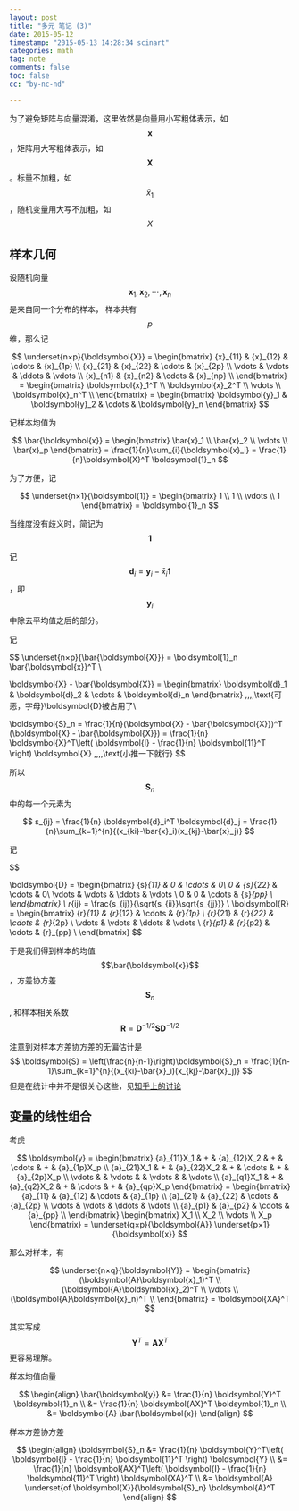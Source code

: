 ```yaml
---
layout: post
title: "多元 笔记 (3)"
date: 2015-05-12
timestamp: "2015-05-13 14:28:34 scinart"
categories: math
tag: note
comments: false
toc: false
cc: "by-nc-nd"

---
```


为了避免矩阵与向量混淆，这里依然是向量用小写粗体表示，如 $$ \boldsymbol{x}$$，矩阵用大写粗体表示，如$$ \boldsymbol{X}$$。标量不加粗，如 $$\bar{x}_1$$，随机变量用大写不加粗，如 $$ X $$

## 样本几何

设随机向量 $$ \boldsymbol{x}_1, \boldsymbol{x}_2, \cdots, \boldsymbol{x}_n$$是来自同一个分布的样本，
样本共有$$p$$维，那么记

$$
\underset{n×p}{\boldsymbol{X}} = \begin{bmatrix}
 {x}_{11} & {x}_{12} &  \cdots & {x}_{1p} \\
 {x}_{21} & {x}_{22} &  \cdots & {x}_{2p} \\
 \vdots &  \vdots &  \ddots & \vdots \\
 {x}_{n1} & {x}_{n2} &  \cdots & {x}_{np} \\
\end{bmatrix} = \begin{bmatrix}
  \boldsymbol{x}_1^T \\
  \boldsymbol{x}_2^T \\
  \vdots \\
  \boldsymbol{x}_n^T \\
\end{bmatrix} = \begin{bmatrix}
  \boldsymbol{y}_1 & \boldsymbol{y}_2 & \cdots & \boldsymbol{y}_n
\end{bmatrix}
$$

记样本均值为

$$
\bar{\boldsymbol{x}} = \begin{bmatrix}
  \bar{x}_1 \\
  \bar{x}_2 \\
  \vdots    \\
  \bar{x}_p
\end{bmatrix} = \frac{1}{n}\sum_{i}{\boldsymbol{x}_i} = \frac{1}{n}\boldsymbol{X}^T \boldsymbol{1}_n
$$

为了方便，记

$$
\underset{n×1}{\boldsymbol{1}} = \begin{bmatrix}
  1 \\
  1 \\
  \vdots \\
  1
\end{bmatrix} = \boldsymbol{1}_n
$$

当维度没有歧义时，简记为 $$ \boldsymbol{1}$$

记 $$ \boldsymbol{d}_i = \boldsymbol{y}_i - \bar{x}_i \boldsymbol{1}$$，即$$ \boldsymbol{y}_i$$中除去平均值之后的部分。

记

$$
\underset{n×p}{\bar{\boldsymbol{X}}} = \boldsymbol{1}_n \bar{\boldsymbol{x}}^T \\

\boldsymbol{X} - \bar{\boldsymbol{X}} = \begin{bmatrix}
  \boldsymbol{d}_1 & \boldsymbol{d}_2 & \cdots & \boldsymbol{d}_n
\end{bmatrix}  \,\,\,\,\text{可恶，字母}\boldsymbol{D}被占用了\\

\boldsymbol{S}_n = \frac{1}{n}(\boldsymbol{X} - \bar{\boldsymbol{X}})^T (\boldsymbol{X} - \bar{\boldsymbol{X}}) = \frac{1}{n} \boldsymbol{X}^T\left( \boldsymbol{I} - \frac{1}{n} \boldsymbol{11}^T \right) \boldsymbol{X} \,\,\,\,\text{小推一下就行}
$$

所以$$ \boldsymbol{S}_n$$ 中的每一个元素为

$$
s_{ij} = \frac{1}{n} \boldsymbol{d}_i^T \boldsymbol{d}_j = \frac{1}{n}\sum_{k=1}^{n}{(x_{ki}-\bar{x}_i)(x_{kj}-\bar{x}_j)}
$$

记

$$

\boldsymbol{D} = \begin{bmatrix}
 {s}_{11} & 0 &  \cdots & 0\\
 0 & {s}_{22} &  \cdots & 0\\
 \vdots &  \vdots &  \ddots & \vdots \\
 0 & 0 &  \cdots & {s}_{pp} \\
\end{bmatrix} \\
r_{ij} = \frac{s_{ij}}{\sqrt{s_{ii}}\sqrt{s_{jj}}} \\
\boldsymbol{R} = \begin{bmatrix}
 {r}_{11} & {r}_{12} &  \cdots & {r}_{1p} \\
 {r}_{21} & {r}_{22} &  \cdots & {r}_{2p} \\
 \vdots &  \vdots &  \ddots & \vdots \\
 {r}_{p1} & {r}_{p2} &  \cdots & {r}_{pp} \\
\end{bmatrix}
$$

于是我们得到样本的均值$$\bar{\boldsymbol{x}}$$，方差协方差$$ \boldsymbol{S}_n$$, 
和样本相关系数 $$ \boldsymbol{R} = \boldsymbol{D}^{-1/2}\boldsymbol{SD}^{-1/2}$$

注意到对样本方差协方差的无偏估计是 $$ \boldsymbol{S} = \left(\frac{n}{n-1}\right)\boldsymbol{S}_n = \frac{1}{n-1}\sum_{k=1}^{n}{(x_{ki}-\bar{x}_i)(x_{kj}-\bar{x}_j)} $$
但是在统计中并不是很关心这些，见[知乎上的讨论](http://www.zhihu.com/question/20099757/answer/31842326)

## 变量的线性组合

考虑

$$
\boldsymbol{y} = \begin{bmatrix}
 {a}_{11}X_1 & + & {a}_{12}X_2 & + & \cdots & + & {a}_{1p}X_p \\
 {a}_{21}X_1 & + & {a}_{22}X_2 & + & \cdots & + & {a}_{2p}X_p \\
 \vdots      &   & \vdots      &   & \vdots &   & \vdots      \\
 {a}_{q1}X_1 & + & {a}_{q2}X_2 & + & \cdots & + & {a}_{qp}X_p
\end{bmatrix} = \begin{bmatrix}
 {a}_{11} & {a}_{12} &  \cdots & {a}_{1p} \\
 {a}_{21} & {a}_{22} &  \cdots & {a}_{2p} \\
 \vdots &  \vdots &  \ddots & \vdots \\
 {a}_{p1} & {a}_{p2} &  \cdots & {a}_{pp} \\
\end{bmatrix} \begin{bmatrix}
X_1 \\
X_2 \\
\vdots \\
X_p 
\end{bmatrix} = \underset{q×p}{\boldsymbol{A}} \underset{p×1}{\boldsymbol{x}}
$$

那么对样本，有

$$
\underset{n×q}{\boldsymbol{Y}} = \begin{bmatrix}
  (\boldsymbol{A}\boldsymbol{x}_1)^T \\
  (\boldsymbol{A}\boldsymbol{x}_2)^T \\
  \vdots \\
  (\boldsymbol{A}\boldsymbol{x}_n)^T \\
\end{bmatrix} = \boldsymbol{XA}^T
$$

其实写成$$ \boldsymbol{Y}^T = \boldsymbol{AX}^T$$更容易理解。

样本均值向量

$$
\begin{align}
\bar{\boldsymbol{y}} &= \frac{1}{n} \boldsymbol{Y}^T \boldsymbol{1}_n \\
                     &= \frac{1}{n} \boldsymbol{AX}^T \boldsymbol{1}_n \\
					 &= \boldsymbol{A} \bar{\boldsymbol{x}}
\end{align}
$$

样本方差协方差

$$
\begin{align}
\boldsymbol{S}_n &= \frac{1}{n} \boldsymbol{Y}^T\left( \boldsymbol{I} - \frac{1}{n} \boldsymbol{11}^T \right) \boldsymbol{Y} \\
                 &= \frac{1}{n} \boldsymbol{AX}^T\left( \boldsymbol{I} - \frac{1}{n} \boldsymbol{11}^T \right) \boldsymbol{XA}^T \\
                 &= \boldsymbol{A} \underset{of \boldsymbol{X}}{\boldsymbol{S}_n} \boldsymbol{A}^T
\end{align}
$$